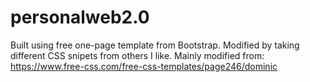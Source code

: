 # personalweb2.0
 
Built using free one-page template from Bootstrap. Modified by taking different CSS snipets from others I like. 
Mainly modified from: https://www.free-css.com/free-css-templates/page246/dominic
